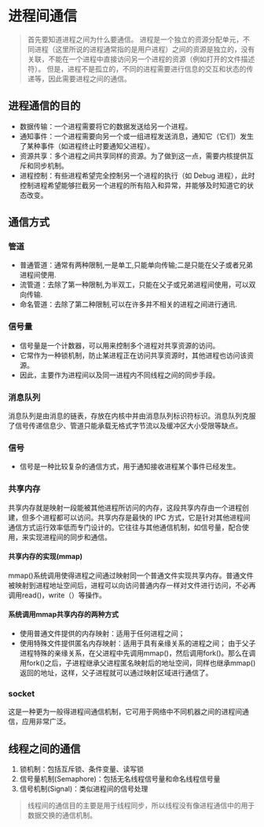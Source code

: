 
# 进程间通信

> 首先要知道进程之间为什么要通信。 进程是一个独立的资源分配单元，不同进程（这里所说的进程通常指的是用户进程）之间的资源是独立的，没有关联，不能在一个进程中直接访问另一个进程的资源（例如打开的文件描述符）。 但是，进程不是孤立的，不同的进程需要进行信息的交互和状态的传递等，因此需要进程之间的通信。

## 进程通信的目的

- 数据传输：一个进程需要将它的数据发送给另一个进程。
- 通知事件：一个进程需要向另一个或一组进程发送消息，通知它（它们）发生了某种事件（如进程终止时要通知父进程）。
- 资源共享：多个进程之间共享同样的资源。为了做到这一点，需要内核提供互斥和同步机制。
- 进程控制：有些进程希望完全控制另一个进程的执行（如 Debug 进程），此时控制进程希望能够拦截另一个进程的所有陷入和异常，并能够及时知道它的状态改变。


## 通信方式

### 管道

- 普通管道：通常有两种限制,一是单工,只能单向传输;二是只能在父子或者兄弟进程间使用.
- 流管道：去除了第一种限制,为半双工，只能在父子或兄弟进程间使用，可以双向传输.
- 命名管道：去除了第二种限制,可以在许多并不相关的进程之间进行通讯.

### 信号量

- 信号量是一个计数器，可以用来控制多个进程对共享资源的访问。
- 它常作为一种锁机制，防止某进程正在访问共享资源时，其他进程也访问该资源。
- 因此，主要作为进程间以及同一进程内不同线程之间的同步手段。

### 消息队列

消息队列是由消息的链表，存放在内核中并由消息队列标识符标识。消息队列克服了信号传递信息少、管道只能承载无格式字节流以及缓冲区大小受限等缺点。

### 信号

- 信号是一种比较复杂的通信方式，用于通知接收进程某个事件已经发生。

### 共享内存

共享内存就是映射一段能被其他进程所访问的内存，这段共享内存由一个进程创建，但多个进程都可以访问。共享内存是最快的 IPC 方式，它是针对其他进程间通信方式运行效率低而专门设计的。它往往与其他通信机制，如信号量，配合使用，来实现进程间的同步和通信。

#### 共享内存的实现(mmap)
mmap()系统调用使得进程之间通过映射同一个普通文件实现共享内存。普通文件被映射到进程地址空间后，进程可以向访问普通内存一样对文件进行访问，不必再调用read()，write（）等操作。

#### 系统调用mmap共享内存的两种方式
- 使用普通文件提供的内存映射：适用于任何进程之间；
- 使用特殊文件提供匿名内存映射：适用于具有亲缘关系的进程之间； 由于父子进程特殊的亲缘关系，在父进程中先调用mmap()，然后调用fork()。那么在调用fork()之后，子进程继承父进程匿名映射后的地址空间，同样也继承mmap()返回的地址，这样，父子进程就可以通过映射区域进行通信了。

### socket

这是一种更为一般得进程间通信机制，它可用于网络中不同机器之间的进程间通信，应用非常广泛。

## 线程之间的通信

1. 锁机制：包括互斥锁、条件变量、读写锁
2. 信号量机制(Semaphore)：包括无名线程信号量和命名线程信号量
3. 信号机制(Signal)：类似进程间的信号处理

> 线程间的通信目的主要是用于线程同步，所以线程没有像进程通信中的用于数据交换的通信机制。